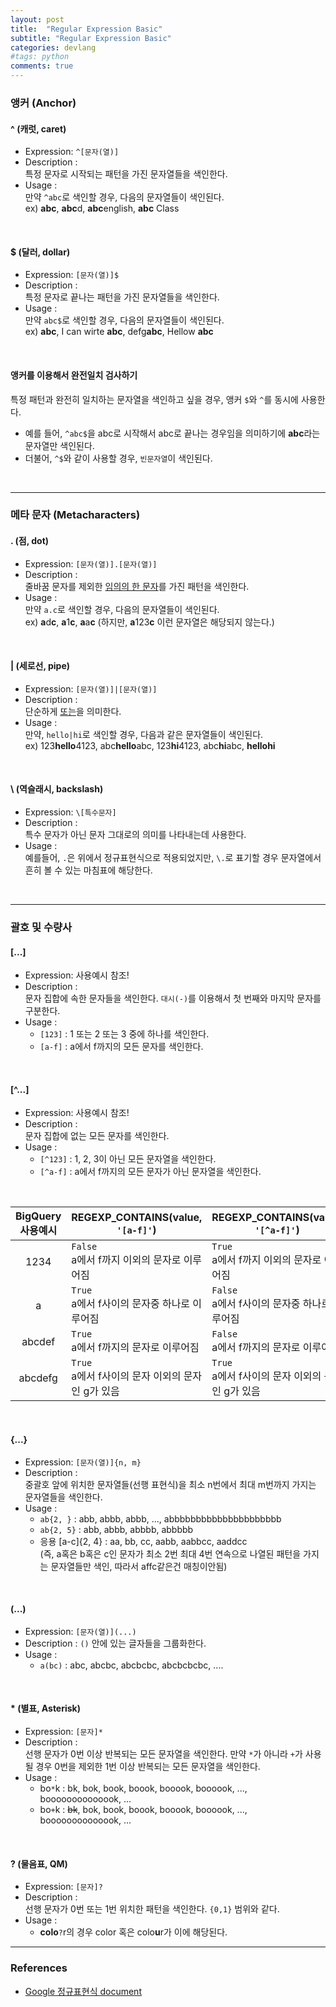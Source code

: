 ```yaml
---
layout: post
title:  "Regular Expression Basic"
subtitle: "Regular Expression Basic"
categories: devlang
#tags: python
comments: true
---
```


### 앵커 (Anchor)

#### ^ (캐럿, caret)
- Expression: `^[문자(열)]`
- Description : <br> 특정 문자로 시작되는 패턴을 가진 문자열들을 색인한다.
- Usage : <br> 만약 `^abc`로 색인할 경우, 다음의 문자열들이 색인된다.<br>ex) <b>abc</b>, <b>abc</b>d, <b>abc</b>english, <b>abc</b> Class

<br>

#### $ (달러,  dollar)
- Expression: `[문자(열)]$`
- Description : <br> 특정 문자로 끝나는 패턴을 가진 문자열들을 색인한다.
- Usage : <br> 만약 `abc$`로 색인할 경우, 다음의 문자열들이 색인된다.<br>ex) <b>abc</b>, I can wirte <b>abc</b>, defg<b>abc</b>, Hellow <b>abc</b>

<br>

#### 앵커를 이용해서 완전일치 검사하기
특정 패턴과 완전히 일치하는 문자열을 색인하고 싶을 경우, 앵커 `$`와 `^`를 동시에 사용한다. 
- 예를 들어, `^abc$`을 abc로 시작해서 abc로 끝나는 경우임을 의미하기에 <b>abc</b>라는 문자열만 색인된다.
-  더불어, `^$`와 같이 사용할 경우, `빈문자열`이 색인된다.

<br>

---

### 메타 문자  (Metacharacters)

#### . (점,  dot)
- Expression:  `[문자(열)].[문자(열)]`
- Description :  <br>줄바꿈 문자를 제외한 <u>임의의 한 문자</u>를 가진 패턴을 색인한다.
- Usage : <br>만약 `a.c`로 색인할 경우, 다음의 문자열들이 색인된다.<br>ex) <b>a</b>d<b>c</b>, <b>a</b>1<b>c</b>, <b>a</b>a<b>c</b> (하지만, <b>a</b>123<b>c</b> 이런 문자열은 해당되지 않는다.)

<br>

#### | (세로선,  pipe)
- Expression:  `[문자(열)]|[문자(열)]`
- Description : <br> 단순하게 <u>또는</u>을 의미한다. 
- Usage : <br>만약, `hello|hi`로 색인할 경우, 다음과 같은 문자열들이 색인된다.  <br> ex) 123<b>hello</b>4123, abc<b>hello</b>abc, 123<b>hi</b>4123, abc<b>hi</b>abc, <b>hello</b><b>hi</b>

<br>

#### \ (역슬래시,  backslash)
- Expression:  `\[특수문자]`
- Description :  <br>특수 문자가 아닌 문자 그대로의 의미를 나타내는데 사용한다.
- Usage :  <br>예를들어, `.`은 위에서 정규표현식으로 적용되었지만,  `\.`로 표기할 경우 문자열에서 흔히 볼 수 있는 마침표에 해당한다.

<br>

---

###  괄호 및 수량사

#### [...]
- Expression:  사용예시 참조!
- Description : <br>문자 집합에 속한 문자들을 색인한다. `대시(-)`를 이용해서 첫 번째와 마지막 문자를 구분한다.
- Usage : 
	- `[123]` : 1 또는 2 또는 3 중에 하나를 색인한다.
	- `[a-f]` : a에서 f까지의 모든 문자를 색인한다. 

<br>

####  [^...] 
- Expression:  사용예시 참조!
- Description : <br> 문자 집합에 없는 모든 문자를 색인한다.
- Usage : 
	- `[^123]` : 1, 2, 3이 아닌 모든 문자열을 색인한다.
	- `[^a-f]` : a에서 f까지의 모든 문자가 아닌 문자열을 색인한다. 

<br>

|BigQuery <br>사용예시|<center>REGEXP_CONTAINS(value, `'[a-f]'`)</center>| <center>REGEXP_CONTAINS(value, `'[^a-f]'`)</center> |
|--|--|--|
|<center>1234</center>| `False` <br>a에서 f까지 이외의 문자로 이루어짐 | `True` <br>a에서 f까지 이외의 문자로 이루어짐 |
|<center>a</center>| `True` <br>a에서 f사이의 문자중 하나로 이루어짐  | `False` <br>a에서 f사이의 문자중 하나로 이루어짐 |
|<center>abcdef</center>| `True` <br>a에서 f까지의 문자로 이루어짐  | `False` <br>a에서 f까지의 문자로 이루어짐 |
|<center>abcdefg</center>| `True` <br>a에서 f사이의 문자 이외의 문자인 g가 있음 | `True` <br>a에서 f사이의 문자 이외의 문자인 g가 있음 |

<br>

#### {...}
- Expression:  `[문자(열)]{n, m}`
- Description : <br> 중괄호 앞에 위치한 문자열들(선행 표현식)을 최소 n번에서 최대 m번까지 가지는 문자열들을 색인한다.
- Usage : 
	- `ab{2, }` :  abb, abbb, abbb, ..., abbbbbbbbbbbbbbbbbbbbb
	- `ab{2, 5}` : abb, abbb, abbbb, abbbbb
	-  응용 [a-c]{2, 4} : aa, bb, cc, aabb, aabbcc, aaddcc <br> (즉, a혹은 b혹은 c인 문자가 최소 2번 최대 4번 연속으로 나열된 패턴을 가지는 문자열들만 색인, 따라서 affc같은건 매칭이안됨)

<br>

#### (...)
- Expression:  `[문자(열)](...)`
- Description : `()` 안에 있는 글자들을 그룹화한다.
- Usage :
	- `a(bc)` : abc, abcbc, abcbcbc, abcbcbcbc, ....


<br>

####  * (별표, Asterisk)
- Expression:  `[문자]*`
- Description :  <br> 선행 문자가 0번 이상 반복되는 모든 문자열을 색인한다. 만약 `*`가 아니라 `+`가 사용될 경우 0번을 제외한 1번 이상 반복되는 모든 문자열을 색인한다.
- Usage :
	-  bo`*`k  : bk,  bok, book, boook, booook, boooook, ..., boooooooooooook, ...
	- bo`+`k : ~~bk~~,  bok, book, boook, booook, boooook, ..., boooooooooooook, ...

<br>

#### ? (물음표, QM)
- Expression:  `[문자]?`
- Description : <br>선행 문자가 0번 또는 1번 위치한 패턴을 색인한다. `{0,1}` 범위와 같다.
- Usage :
	- <b>colo</b>`?`r의 경우 color 혹은 colo<b>u</b>r가  이에 해당된다.

---

### References

- [Google 정규표현식 document](https://support.google.com/a/answer/1371415?hl=ko)

